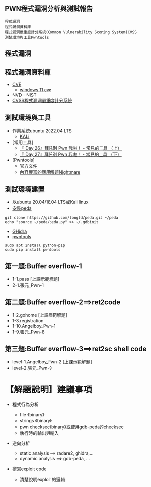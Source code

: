 ## PWN程式漏洞分析與測試報告
```
程式漏洞
程式漏洞資料庫
程式漏洞嚴重度計分系統(Common Vulnerability Scoring System)CVSS
測試環境與工具Pwntools

```
## 程式漏洞
## 程式漏洞資料庫
- [CVE](https://cve.mitre.org/)
  - [windows 11 cve](https://www.cvedetails.com/vulnerability-list/vendor_id-26/product_id-102217/version_id-669655/Microsoft-Windows-11--.html) 
- [NVD - NIST](https://nvd.nist.gov/vuln)
- [CVSS程式漏洞嚴重度計分系統](https://nvd.nist.gov/vuln-metrics/cvss/v3-calculator) 


## 測試環境與工具
- 作業系統ubuntu 2022.04 LTS
  - [KALi](https://drive.google.com/file/d/1m620Z7KAOSUOLdFH92FYLE2NINb-vJsn/view?usp=sharing) 
- [常用工具]
  - [『 Day 26』拜託別 Pwn 我啦！ - 常見的工具 （上）](https://ithelp.ithome.com.tw/articles/10227326) 
  - [『 Day 27』拜託別 Pwn 我啦！ - 常見的工具 （下）](https://ithelp.ithome.com.tw/articles/10227380)
- [Pwntools]
  - [官方文件](https://docs.pwntools.com/en/stable/)
  - [內容豐富的應用解題Nightmare](https://guyinatuxedo.github.io/02-intro_tooling/pwntools/index.html)

## 測試環境建置
- 以ubuntu 20.04/18.04 LTS或Kali linux
- [安裝peda](https://github.com/longld/peda) 
```
git clone https://github.com/longld/peda.git ~/peda
echo "source ~/peda/peda.py" >> ~/.gdbinit
```
- [GHidra](https://ghidra-sre.org/)
- [pwntools](https://ithelp.ithome.com.tw/articles/10227326)
```
sudo apt install python-pip
sudo pip install pwntools
```


## 第一題:Buffer overflow-1

- 1-1.pass [上課示範解題]
- 2-1.張元_Pwn-1 

## 第二題:Buffer overflow-2==>ret2code

- 1-2.gohome [上課示範解題]
- 1-3.registration 
- 1-10.Angelboy_Pwn-1 
- 1-9.張元_Pwn-8 

## 第三題:Buffer overflow-3==>ret2sc shell code
- level-1.Angelboy_Pwn-2 [上課示範解題]
- level-2.張元_Pwn-9



# 【解題說明】建議事項

- 程式行為分析
  - file 《binary》
  - strings 《binary》
  - pwn checksec《binary》或使用gdb-peda的checksec
  - 執行時的輸出與輸入

- 逆向分析
  - static analysis  ==> radare2, ghidra,...
  - dynamic analysis ==> gdb-peda, ...  

- 撰寫exploit code
  -  清楚說明exploit 的邏輯
  
